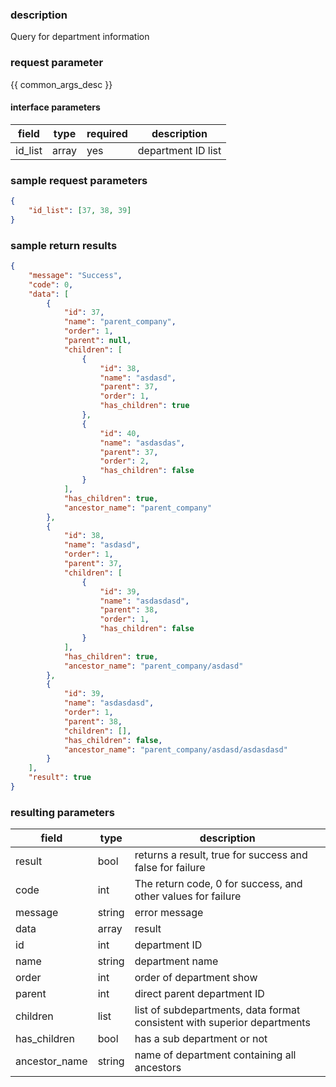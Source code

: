 ### description

Query for department information

### request parameter

{{ common_args_desc }}


#### interface parameters

| field      |  type      | required   |  description      |
|-----------|------------|--------|------------|
| id_list | array | yes | department ID list|

### sample request parameters

``` json
{
	"id_list": [37, 38, 39]
}
```

### sample return results

```json
{
    "message": "Success",
    "code": 0,
    "data": [
        {
            "id": 37,
            "name": "parent_company",
            "order": 1,
            "parent": null,
            "children": [
                {
                    "id": 38,
                    "name": "asdasd",
                    "parent": 37,
                    "order": 1,
                    "has_children": true
                },
                {
                    "id": 40,
                    "name": "asdasdas",
                    "parent": 37,
                    "order": 2,
                    "has_children": false
                }
            ],
            "has_children": true,
            "ancestor_name": "parent_company"
        },
        {
            "id": 38,
            "name": "asdasd",
            "order": 1,
            "parent": 37,
            "children": [
                {
                    "id": 39,
                    "name": "asdasdasd",
                    "parent": 38,
                    "order": 1,
                    "has_children": false
                }
            ],
            "has_children": true,
            "ancestor_name": "parent_company/asdasd"
        },
        {
            "id": 39,
            "name": "asdasdasd",
            "order": 1,
            "parent": 38,
            "children": [],
            "has_children": false,
            "ancestor_name": "parent_company/asdasd/asdasdasd"
        }
    ],
    "result": true
}
```

### resulting parameters

| field      | type      | description      |
|-----------|-----------|-----------|
|result| bool | returns a result, true for success and false for failure |
|code|int|The return code, 0 for success, and other values for failure|
|message|string|error message|
|data| array| result |
|id| int| department ID |
|name| string| department name |
|order| int| order of department show |
|parent| int| direct parent department ID |
|children| list| list of subdepartments, data format consistent with superior departments |
|has_children| bool| has a sub department or not |
|ancestor_name| string| name of department containing all ancestors |